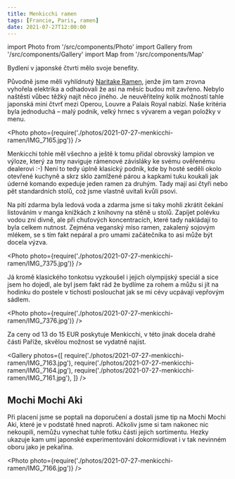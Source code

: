```yaml
---
title: Menkicchi ramen
tags: [Francie, Paris, ramen]
date: 2021-07-27T12:00:00
---
```


import Photo from '/src/components/Photo'
import Gallery from '/src/components/Gallery'
import Map from '/src/components/Map'

Bydlení v japonské čtvrti mělo svoje benefity.

<!-- truncate -->

Původně jsme měli vyhlídnutý [Naritake Ramen](https://goo.gl/maps/6T2KQThcfEkb5wEM7), jenže jim tam zrovna vyhořela elektrika a odhadovali že asi na měsíc budou mít zavřeno. Nebylo naštěstí vůbec těžký najít něco jiného. Je neuvěřitelný kolik možností tahle japonská mini čtvrť mezi Operou, Louvre a Palais Royal nabízí. Naše kritéria byla jednoduchá &ndash;&nbsp;malý podnik, velký hrnec s vývarem a vegan položky v menu.

<Photo photo={require('./photos/2021-07-27-menkicchi-ramen/IMG_7165.jpg')} />

Menkicchi tohle měl všechno a ještě k tomu přidal obrovský lampion ve výloze, který za tmy naviguje rámenové závisláky ke svému ověřenému dealerovi :-) Není to tedy úplně klasický podnik, kde by hosté seděli okolo otevřené kuchyně a skrz sklo zamlžené párou a kapkami tuku koukali jak úderné komando expeduje jeden ramen za druhým. Tady mají asi čtyři nebo pět standardních stolů, což jsme vlastně uvítali kvůli psovi.

Na pití zdarma byla ledová voda a zdarma jsme si taky mohli zkrátit čekání listováním v manga knížkách z knihovny na stěně u stolů. Zapíjet polévku vodou zní divně, ale při chuťových koncentracích, které tady nakládají to byla celkem nutnost. Zejména veganský miso ramen, zakalený sojovým mlékem, se s tím fakt nepáral a pro umami začátečníka to asi může být docela výzva.

<Photo photo={require('./photos/2021-07-27-menkicchi-ramen/IMG_7375.jpg')} />

Já kromě klasického tonkotsu vyzkoušel i jejich olympijský speciál a sice jsem ho dojedl, ale byl jsem fakt rád že bydlíme za rohem a můžu si jít na hodinku do postele v tichosti poslouchat jak se mi cévy ucpávají vepřovým sádlem.

<Photo photo={require('./photos/2021-07-27-menkicchi-ramen/IMG_7376.jpg')} />

Za ceny od 13 do 15 EUR poskytuje Menkicchi, v této jinak docela drahé části Paříže, skvělou možnost se vydatně najíst.

<Gallery photos={[
require('./photos/2021-07-27-menkicchi-ramen/IMG_7163.jpg'),
require('./photos/2021-07-27-menkicchi-ramen/IMG_7164.jpg'),
require('./photos/2021-07-27-menkicchi-ramen/IMG_7161.jpg'),
]} />

<Map src="https://www.google.com/maps/embed?pb=!1m14!1m8!1m3!1d10498.256548734369!2d2.335564!3d48.8665213!3m2!1i1024!2i768!4f13.1!3m3!1m2!1s0x0%3A0x3aca9760c043439b!2sMenkicchi!5e0!3m2!1sen!2scz!4v1630133469702!5m2!1sen!2scz" />

## Mochi Mochi Aki

Při placení jsme se poptali na doporučení a dostali jsme tip na Mochi Mochi Aki, které je v podstatě hned naproti. Ačkoliv jsme si tam nakonec nic nekoupili, nemůžu vynechat tuhle fotku části jejich sortimentu. Hezky ukazuje kam umí japonské experimentování dokormidlovat i v tak nevinném oboru jako je pekařina.

<Photo photo={require('./photos/2021-07-27-menkicchi-ramen/IMG_7166.jpg')} />

<Map src="https://www.google.com/maps/embed?pb=!1m14!1m8!1m3!1d656.1436748605296!2d2.335623704967182!3d48.866319914275046!3m2!1i1024!2i768!4f13.1!3m3!1m2!1s0x47e66f046432770b%3A0x74f137be4e54e080!2sMochi%20Mochi%20Aki!5e0!3m2!1sen!2scz!4v1630135394237!5m2!1sen!2scz" />
